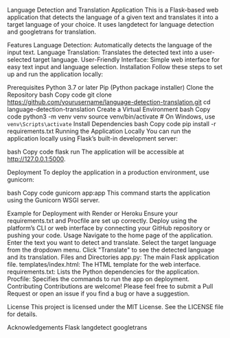 Language Detection and Translation Application
This is a Flask-based web application that detects the language of a given text and translates it into a target language of your choice. It uses langdetect for language detection and googletrans for translation.

Features
Language Detection: Automatically detects the language of the input text.
Language Translation: Translates the detected text into a user-selected target language.
User-Friendly Interface: Simple web interface for easy text input and language selection.
Installation
Follow these steps to set up and run the application locally:

Prerequisites
Python 3.7 or later
Pip (Python package installer)
Clone the Repository
bash
Copy code
git clone https://github.com/yourusername/language-detection-translation.git
cd language-detection-translation
Create a Virtual Environment
bash
Copy code
python3 -m venv venv
source venv/bin/activate   # On Windows, use `venv\Scripts\activate`
Install Dependencies
bash
Copy code
pip install -r requirements.txt
Running the Application Locally
You can run the application locally using Flask’s built-in development server:

bash
Copy code
flask run
The application will be accessible at http://127.0.0.1:5000.

Deployment
To deploy the application in a production environment, use gunicorn:

bash
Copy code
gunicorn app:app
This command starts the application using the Gunicorn WSGI server.

Example for Deployment with Render or Heroku
Ensure your requirements.txt and Procfile are set up correctly.
Deploy using the platform’s CLI or web interface by connecting your GitHub repository or pushing your code.
Usage
Navigate to the home page of the application.
Enter the text you want to detect and translate.
Select the target language from the dropdown menu.
Click "Translate" to see the detected language and its translation.
Files and Directories
app.py: The main Flask application file.
templates/index.html: The HTML template for the web interface.
requirements.txt: Lists the Python dependencies for the application.
Procfile: Specifies the commands to run the app on deployment.
Contributing
Contributions are welcome! Please feel free to submit a Pull Request or open an issue if you find a bug or have a suggestion.

License
This project is licensed under the MIT License. See the LICENSE file for details.

Acknowledgements
Flask
langdetect
googletrans
